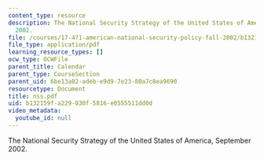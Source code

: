 ```yaml
---
content_type: resource
description: The National Security Strategy of the United States of America, September
  2002.
file: /courses/17-471-american-national-security-policy-fall-2002/b132159fa229030f5816e0555511dd0d_nss.pdf
file_type: application/pdf
learning_resource_types: []
ocw_type: OCWFile
parent_title: Calendar
parent_type: CourseSection
parent_uid: 6be13a02-adeb-e9d9-7e23-80a7c8ea9690
resourcetype: Document
title: nss.pdf
uid: b132159f-a229-030f-5816-e0555511dd0d
video_metadata:
  youtube_id: null
---
```

The National Security Strategy of the United States of America, September 2002.

